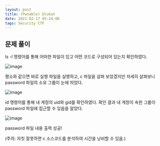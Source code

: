```yaml
---
layout: post
title: (Pwnable) blukat
date: 2021-02-17 05:24:00
tags: Security CTF
---
```


## 문제 풀이
ls -l 명령어를 통해 어떠한 파일이 있고 어떤 코드로 구성되어 있는지 확인하였다.

![image](https://user-images.githubusercontent.com/24788751/108188675-34621700-7153-11eb-8888-c31cadcaf51f.png)

평소와 같으면 바로 실행 파일을 실행하고, c 파일을 살펴 보았겠지만 자세히 살펴보니 password 파일의 소유 그룹이 눈에 띄었다.

![image](https://user-images.githubusercontent.com/24788751/108188748-49d74100-7153-11eb-9d3b-43561af1b9ee.png)

id 명령어를 통해 내 계정의 uid와 gid를 확인하였다. 확인 결과 내 계정이 속한 그룹이 password 파일에 접근할 수 있음을 알았다.

![image](https://user-images.githubusercontent.com/24788751/108188766-5065b880-7153-11eb-8300-a8e4b5b7ce5f.png)

password 파일 내용 출력 성공!

(주의: 자칫 잘못하면 c 소스코드를 분석하여 시간을 낭비할 수 있음.)